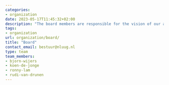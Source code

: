 ```yaml
---
categories:
- organization
date: 2023-05-17T11:45:32+02:00
description: "The board members are responsible for the vision of our assocation. Learn who they are and their activities."
tags:
- organization
url: organization/board/
title: "Board"
contact_email: bestuur@nluug.nl
type: team
team_members:
- bjorn-wijers
- koen-de-jonge
- ronny-lam
- rudi-van-drunen
---
```

